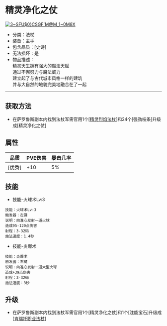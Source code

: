 # 精灵净化之仗
<a href="https://imgbb.com/"><img src="https://i.ibb.co/RjzpzGx/3-SFU-0-CSGF-M-M-1-0-M8-X.png" alt="3~SFU$0}CSGF`M@M_1~0M8X" border="0"></a>
* 分类：法杖
* 装备：主手
* 包含品质：[史诗]
* 无法损坏：是
* 物品描述：<br/>精灵天生拥有强大的魔法天赋<br/>通过不懈努力与魔法威力<br/>建立起了与古代城市风格一样的建筑<br/>并与大自然的地貌完美地融合在了一起
---
## 获取方法
* 在萨罗鲁斯副本内找到法杖军需官用1个[<a href="https://github.com/LeafletXD/Minecraft-Yuanchu-Server-Wiki/blob/main/Wiki/RPG%E9%81%93%E5%85%B7/%E8%BF%9C%E7%A8%8B%E6%AD%A6%E5%99%A8/%E6%B3%95%E6%9D%96/%E7%B2%BE%E7%81%B5%E7%83%88%E7%84%B0%E6%B3%95%E6%9D%96.md">精灵烈焰法杖<a/>]和24个[强劲枝条]升级成[精灵净化之仗]
## 属性
|品质|PVE伤害|暴击几率|
|----|----|----|
|[优秀]|+10|5%|
## 技能
* 技能-火球术Lv:3
```
技能：火球术Lv:3
触发器：左键
说明：向准心发射一道火球
造成95-120点伤害
射程：3-32码
施法速度：1.4秒
```
* 技能-炎爆术
```
技能：炎爆术
触发器：右键
说明：向准心发射一道大型火球
造成+39点伤害
射程：3-32码
施法速度：3秒
```
## 升级
* 在萨罗鲁斯副本内找到法杖军需官用1个[精灵净化之仗]和1个[注能宝石]升级成[<a href="https://github.com/LeafletXD/Minecraft-Yuanchu-Server-Wiki/blob/main/Wiki/RPG%E9%81%93%E5%85%B7/%E8%BF%9C%E7%A8%8B%E6%AD%A6%E5%99%A8/%E6%B3%95%E6%9D%96/%E8%82%AF%E7%91%9E%E6%89%98%E8%81%8C%E4%B8%9A%E6%B3%95%E6%9D%96.md">肯瑞托职业法杖<a/>]

